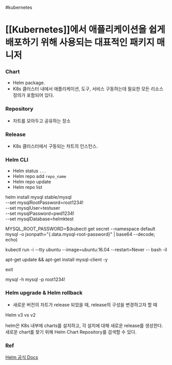 #kubernetes 
# [[Kubernetes]]에서 애플리케이션을 쉽게 배포하기 위해 사용되는 대표적인 패키지 매니저


### Chart

- Helm package. 
- K8s 클러스터 내에서 애플리케이션, 도구, 서비스 구동하는데 필요한 모든 리소스 정의가 포함되어 있다.
### Repository 

- 차트를 모아두고 공유하는 장소
### Release

- K8s 클러스터에서 구동되는 차트의 인스턴스.

### Helm CLI

- Helm status `...`
- Helm repo add `repo_name`
- Helm repo update
- Helm repo list




helm install mysql stable/mysql \
  --set mysqlRootPassword=root1234! \
  --set mysqlUser=testuser \
  --set mysqlPassword=pwd1234! \
  --set mysqlDatabase=helmktest



MYSQL_ROOT_PASSWORD=$(kubectl get secret --namespace default mysql -o jsonpath="{.data.mysql-root-password}" | base64 --decode; echo)

kubectl run -i --tty ubuntu --image=ubuntu:16.04 --restart=Never -- bash -il

apt-get update && apt-get install mysql-client -y

exit

mysql -h mysql -p root1234!


###



### Helm upgrade & Helm rollback

- 새로운 버전의 차트가 release 되었을 때, release의 구성을 변경하고자 할 때


Helm v3 vs v2

helm은 K8s 내부에 charts를 설치하고, 각 설치에 대해 새로운 release를 생성한다. <br/> 새로운 chart를 찾기 위해 Helm Chart Repository를 검색할 수 있다.

### Ref
[Helm 공식 Docs](https://helm.sh/)
